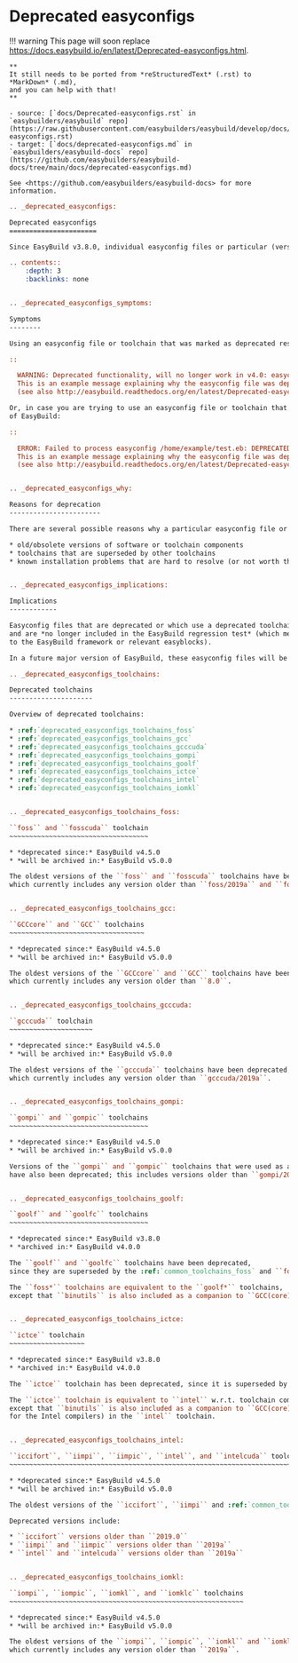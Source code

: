 # Deprecated easyconfigs

!!! warning
    This page will soon replace <https://docs.easybuild.io/en/latest/Deprecated-easyconfigs.html>.

    **
    It still needs to be ported from *reStructuredText* (.rst) to *MarkDown* (.md),  
    and you can help with that!
    **

    - source: [`docs/Deprecated-easyconfigs.rst` in `easybuilders/easybuild` repo](https://raw.githubusercontent.com/easybuilders/easybuild/develop/docs/Deprecated-easyconfigs.rst)
    - target: [`docs/deprecated-easyconfigs.md` in `easybuilders/easybuild-docs` repo](https://github.com/easybuilders/easybuild-docs/tree/main/docs/deprecated-easyconfigs.md)

    See <https://github.com/easybuilders/easybuild-docs> for more information.

```rst
.. _deprecated_easyconfigs:

Deprecated easyconfigs
======================

Since EasyBuild v3.8.0, individual easyconfig files or particular (versions of) toolchains can be marked as deprecated.

.. contents::
    :depth: 3
    :backlinks: none


.. _deprecated_easyconfigs_symptoms:

Symptoms
--------

Using an easyconfig file or toolchain that was marked as deprecated results in a warning message like:

::

  WARNING: Deprecated functionality, will no longer work in v4.0: easyconfig file '/home/example/test.eb' is marked as deprecated:
  This is an example message explaining why the easyconfig file was deprecated.
  (see also http://easybuild.readthedocs.org/en/latest/Deprecated-easyconfigs.html)

Or, in case you are trying to use an easyconfig file or toolchain that was marked deprecated in a previous major version
of EasyBuild:

::

  ERROR: Failed to process easyconfig /home/example/test.eb: DEPRECATED (since v4.0) functionality used: easyconfig file '/home/example/test.eb' is marked as deprecated:
  This is an example message explaining why the easyconfig file was deprecated.
  (see also http://easybuild.readthedocs.org/en/latest/Deprecated-easyconfigs.html)


.. _deprecated_easyconfigs_why:

Reasons for deprecation
-----------------------

There are several possible reasons why a particular easyconfig file or toolchain was deprecated, some of which include:

* old/obsolete versions of software or toolchain components
* toolchains that are superseded by other toolchains
* known installation problems that are hard to resolve (or not worth the effort to resolve)


.. _deprecated_easyconfigs_implications:

Implications
------------

Easyconfig files that are deprecated or which use a deprecated toolchain are *not actively maintained*,
and are *no longer included in the EasyBuild regression test* (which means they may be broken by recent changes
to the EasyBuild framework or relevant easyblocks).

In a future major version of EasyBuild, these easyconfig files will be archived (see also :ref:`archived_easyconfigs`).

.. _deprecated_easyconfigs_toolchains:

Deprecated toolchains
---------------------

Overview of deprecated toolchains:

* :ref:`deprecated_easyconfigs_toolchains_foss`
* :ref:`deprecated_easyconfigs_toolchains_gcc`
* :ref:`deprecated_easyconfigs_toolchains_gcccuda`
* :ref:`deprecated_easyconfigs_toolchains_gompi`
* :ref:`deprecated_easyconfigs_toolchains_goolf`
* :ref:`deprecated_easyconfigs_toolchains_ictce`
* :ref:`deprecated_easyconfigs_toolchains_intel`
* :ref:`deprecated_easyconfigs_toolchains_iomkl`


.. _deprecated_easyconfigs_toolchains_foss:

``foss`` and ``fosscuda`` toolchain
~~~~~~~~~~~~~~~~~~~~~~~~~~~~~~~~~~~

* *deprecated since:* EasyBuild v4.5.0
* *will be archived in:* EasyBuild v5.0.0

The oldest versions of the ``foss`` and ``fosscuda`` toolchains have been deprecated,
which currently includes any version older than ``foss/2019a`` and ``fosscuda/2019a``.


.. _deprecated_easyconfigs_toolchains_gcc:

``GCCcore`` and ``GCC`` toolchains
~~~~~~~~~~~~~~~~~~~~~~~~~~~~~~~~~~

* *deprecated since:* EasyBuild v4.5.0
* *will be archived in:* EasyBuild v5.0.0

The oldest versions of the ``GCCcore`` and ``GCC`` toolchains have been deprecated,
which currently includes any version older than ``8.0``.


.. _deprecated_easyconfigs_toolchains_gcccuda:

``gcccuda`` toolchain
~~~~~~~~~~~~~~~~~~~~~

* *deprecated since:* EasyBuild v4.5.0
* *will be archived in:* EasyBuild v5.0.0

The oldest versions of the ``gcccuda`` toolchains have been deprecated,
which currently includes any version older than ``gcccuda/2019a``.


.. _deprecated_easyconfigs_toolchains_gompi:

``gompi`` and ``gompic`` toolchains
~~~~~~~~~~~~~~~~~~~~~~~~~~~~~~~~~~~

* *deprecated since:* EasyBuild v4.5.0
* *will be archived in:* EasyBuild v5.0.0

Versions of the ``gompi`` and ``gompic`` toolchains that were used as a subtoolchain for a deprecated toolchain
have also been deprecated; this includes versions older than ``gompi/2019a`` and ``gompic/2019a``.


.. _deprecated_easyconfigs_toolchains_goolf:

``goolf`` and ``goolfc`` toolchains
~~~~~~~~~~~~~~~~~~~~~~~~~~~~~~~~~~~

* *deprecated since:* EasyBuild v3.8.0
* *archived in:* EasyBuild v4.0.0

The ``goolf`` and ``goolfc`` toolchains have been deprecated,
since they are superseded by the :ref:`common_toolchains_foss` and ``fosscuda`` toolchains, respectively.

The ``foss*`` toolchains are equivalent to the ``goolf*`` toolchains,
except that ``binutils`` is also included as a companion to ``GCC(core)`` in the ``foss*`` toolchains.


.. _deprecated_easyconfigs_toolchains_ictce:

``ictce`` toolchain
~~~~~~~~~~~~~~~~~~~

* *deprecated since:* EasyBuild v3.8.0
* *archived in:* EasyBuild v4.0.0

The ``ictce`` toolchain has been deprecated, since it is superseded by the :ref:`common_toolchains_intel`.

The ``ictce`` toolchain is equivalent to ``intel`` w.r.t. toolchain components,
except that ``binutils`` is also included as a companion to ``GCC(core)`` (which serves as a base
for the Intel compilers) in the ``intel`` toolchain.


.. _deprecated_easyconfigs_toolchains_intel:

``iccifort``, ``iimpi``, ``iimpic``, ``intel``, and ``intelcuda`` toolchains
~~~~~~~~~~~~~~~~~~~~~~~~~~~~~~~~~~~~~~~~~~~~~~~~~~~~~~~~~~~~~~~~~~~~~~~~~~~~

* *deprecated since:* EasyBuild v4.5.0
* *will be archived in:* EasyBuild v5.0.0

The oldest versions of the ``iccifort``, ``iimpi`` and :ref:`common_toolchains_intel` have been deprecated.

Deprecated versions include:

* ``iccifort`` versions older than ``2019.0``
* ``iimpi`` and ``iimpic`` versions older than ``2019a``
* ``intel`` and ``intelcuda`` versions older than ``2019a``


.. _deprecated_easyconfigs_toolchains_iomkl:

``iompi``, ``iompic``, ``iomkl``, and ``iomklc`` toolchains
~~~~~~~~~~~~~~~~~~~~~~~~~~~~~~~~~~~~~~~~~~~~~~~~~~~~~~~~~~~

* *deprecated since:* EasyBuild v4.5.0
* *will be archived in:* EasyBuild v5.0.0

The oldest versions of the ``iompi``, ``iompic``, ``iomkl`` and ``iomklc`` toolchains have been deprecated,
which currently includes any version older than ``2019a``.

```
